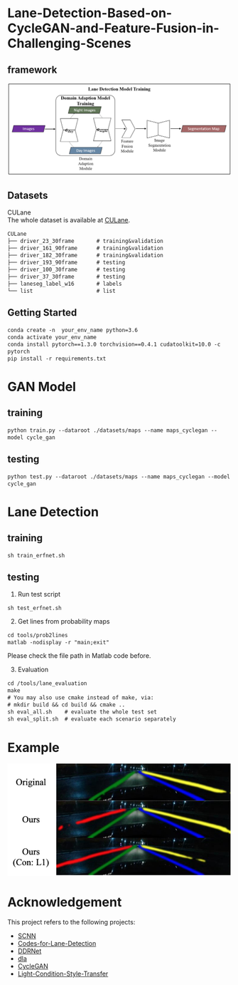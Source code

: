 # Lane-Detection-Based-on-CycleGAN-and-Feature-Fusion-in-Challenging-Scenes


## framework
![images](https://github.com/Chris871029nose/Lane-Detection-Based-on-CycleGAN-and-Feature-Fusion-in-Challenging-Scenes/blob/main/data/framework.png)
## Datasets
CULane  
The whole dataset is available at [CULane](https://xingangpan.github.io/projects/CULane.html).
```
CULane
├── driver_23_30frame       # training&validation
├── driver_161_90frame      # training&validation
├── driver_182_30frame      # training&validation
├── driver_193_90frame      # testing
├── driver_100_30frame      # testing
├── driver_37_30frame       # testing
├── laneseg_label_w16       # labels
└── list                    # list
```
## Getting Started
```
conda create -n  your_env_name python=3.6
conda activate your_env_name
conda install pytorch==1.3.0 torchvision==0.4.1 cudatoolkit=10.0 -c pytorch
pip install -r requirements.txt 
```
# GAN Model
## training
```
python train.py --dataroot ./datasets/maps --name maps_cyclegan --model cycle_gan
```
## testing
```
python test.py --dataroot ./datasets/maps --name maps_cyclegan --model cycle_gan
```
# Lane Detection
## training
```
sh train_erfnet.sh
```
## testing
1. Run test script
```
sh test_erfnet.sh
```
2. Get lines from probability maps
```
cd tools/prob2lines
matlab -nodisplay -r "main;exit"
```
Please check the file path in Matlab code before.

3. Evaluation
```
cd /tools/lane_evaluation
make
# You may also use cmake instead of make, via:
# mkdir build && cd build && cmake ..
sh eval_all.sh    # evaluate the whole test set
sh eval_split.sh  # evaluate each scenario separately
```
# Example
![images](https://github.com/Chris871029nose/Lane-Detection-Based-on-CycleGAN-and-Feature-Fusion-in-Challenging-Scenes/blob/main/data/result.png)
# Acknowledgement
This project refers to the following projects:

* [SCNN](https://github.com/XingangPan/SCNN)
* [Codes-for-Lane-Detection](https://github.com/cardwing/Codes-for-Lane-Detection)
* [DDRNet](https://github.com/ydhongHIT/DDRNet)
* [dla](https://github.com/ucbdrive/dla)
* [CycleGAN](https://github.com/junyanz/pytorch-CycleGAN-and-pix2pix)
* [Light-Condition-Style-Transfer](https://github.com/Chenzhaowei13/Light-Condition-Style-Transfer?tab=readme-ov-file#acknowledgement)
